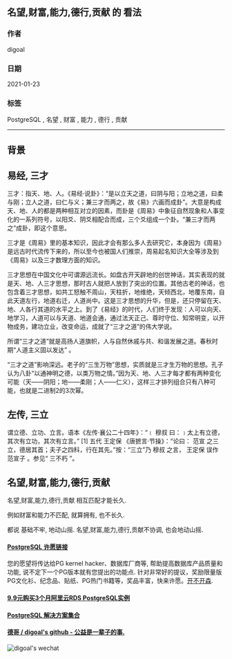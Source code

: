 ## 名望,财富,能力,德行,贡献 的 看法       
                
### 作者                
digoal                
                
### 日期                
2021-01-23                
                
### 标签                
PostgreSQL , 名望 , 财富 , 能力 , 德行 , 贡献    
                
----                
                
## 背景     
## 易经, 三才   
三才：指天、地、人。《易经·说卦》：“是以立天之道，曰阴与阳；立地之道，曰柔与刚；立人之道，曰仁与义；兼三才而两之，故《易》六画而成卦”。大意是构成天、地、人的都是两种相互对立的因素，而卦是《周易》中象征自然现象和人事变化的一系列符号，以阳爻、阴爻相配合而成，三个爻组成一个卦。“兼三才而两之”成卦，即这个意思。  
  
三才是《周易》里的基本知识，因此才会有那么多人去研究它，本身因为《周易》是远古时代流传下来的，所以至今也被国人们推崇，周易起名知识大全等涉及到《周易》以及三才数理方面的知识。  
  
三才思想在中国文化中可谓源远流长。如盘古开天辟地的创世神话，其实表现的就是天、地、人三才思想，那时古人就把人放到了突出的位置。其他古老的神话，也包含着三才思想，如共工怒触不周山，天柱折，地维绝，天倾西北，地覆东南，自此天道左行，地道右迁，人道尚中。这是三才思想的升华，但是，还只停留在天、地、人各行其道的水平之上。到了《易经》的时代，人们终于发现：人可以向天、地学习，人道可以与天道、地道会通，通过法天正己、尊时守位、知常明变，以开物成务，建功立业，改变命运，成就了“三才之道”的伟大学说。  
  
所谓“三才之道”就是高扬人道旗帜，人与自然休戚与共、和谐发展之道。春秋时期“人道主义固以发达” 。  
  
“三才之道”影响深远。老子的“三生万物”思想，实质就是三才生万物的思想。孔子认为八卦“以通神明之德，以类万物之情。”因为天、地、人三才每才都有两种变化可能（天——阴阳；地——柔刚；人——仁义），这样三才排列组合只有八种可能，也就是二进制2的3次幂。     
  
## 左传, 三立  
谓立德、立功、立言。语本《左传·襄公二十四年》：“﹝ 穆叔 曰：﹞太上有立德，其次有立功，其次有立言。” [1]  五代 王定保 《唐摭言·节操》：“论曰： 范宣 之三立，德居其首；夫子之四科，行在其先。”按：“三立”乃 穆叔 之言， 王定保 误作 范宣子 。参见“ 三不朽 ”。        
  
## 名望,财富,能力,德行,贡献  
名望,财富,能力,德行,贡献 相互匹配才能长久.  
  
例如财富和能力不匹配, 就算拥有, 也不长久.   
  
都说 基础不牢, 地动山摇. 名望,财富,能力,德行,贡献不协调, 也会地动山摇.  
    
  
#### [PostgreSQL 许愿链接](https://github.com/digoal/blog/issues/76 "269ac3d1c492e938c0191101c7238216")
您的愿望将传达给PG kernel hacker、数据库厂商等, 帮助提高数据库产品质量和功能, 说不定下一个PG版本就有您提出的功能点. 针对非常好的提议，奖励限量版PG文化衫、纪念品、贴纸、PG热门书籍等，奖品丰富，快来许愿。[开不开森](https://github.com/digoal/blog/issues/76 "269ac3d1c492e938c0191101c7238216").  
  
  
#### [9.9元购买3个月阿里云RDS PostgreSQL实例](https://www.aliyun.com/database/postgresqlactivity "57258f76c37864c6e6d23383d05714ea")
  
  
#### [PostgreSQL 解决方案集合](https://yq.aliyun.com/topic/118 "40cff096e9ed7122c512b35d8561d9c8")
  
  
#### [德哥 / digoal's github - 公益是一辈子的事.](https://github.com/digoal/blog/blob/master/README.md "22709685feb7cab07d30f30387f0a9ae")
  
  
![digoal's wechat](../pic/digoal_weixin.jpg "f7ad92eeba24523fd47a6e1a0e691b59")
  
